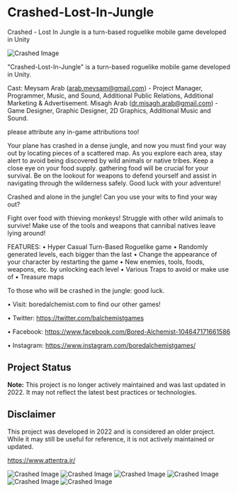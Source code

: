 # Crashed-Lost-In-Jungle
Crashed - Lost In Jungle is a turn-based roguelike mobile game developed in Unity


![Crashed Image](https://github.com/Meysam-Arab/Crashed-Lost-In-Jungle/blob/main/imgs/1920X1920.png)

"Crashed-Lost-In-Jungle" is a turn-based roguelike mobile game developed in Unity.

Cast:
Meysam Arab (arab.meysam@gmail.com) - Project Manager, Programmer, Music, and Sound, Additional Public Relations, Additional Marketing & Advertisement.
Misagh Arab (dr.misagh.arab@gmail.com) - Game Designer, Graphic Designer, 2D Graphics, Additional Music and Sound.

please attribute any in-game attributions too!

Your plane has crashed in a dense jungle, and now you must find your way out by locating pieces of a scattered map. As you explore each area, stay alert to avoid being discovered by wild animals or native tribes. Keep a close eye on your food supply. gathering food will be crucial for your survival. Be on the lookout for weapons to defend yourself and assist in navigating through the wilderness safely. Good luck with your adventure!

Crashed and alone in the jungle! Can you use your wits to find your way out? 


Fight over food with thieving monkeys! Struggle with other wild animals to survive! Make use of the tools and weapons that cannibal natives leave lying around!

FEATURES:
 • Hyper Casual Turn-Based Roguelike game
 • Randomly generated levels, each bigger than the last
 • Change the appearance of your character by restarting the game
 • New enemies, tools, foods, weapons, etc. by unlocking each level
 • Various Traps to avoid or make use of
 • Treasure maps
 
 To those who will be crashed in the jungle: good luck. 

• Visit: boredalchemist.com to find our other games!

• Twitter: https://twitter.com/balchemistgames

• Facebook: https://www.facebook.com/Bored-Alchemist-104647171661586

• Instagram: https://www.instagram.com/boredalchemistgames/

## Project Status
**Note:** This project is no longer actively maintained and was last updated in 2022. It may not reflect the latest best practices or technologies.

## Disclaimer
This project was developed in 2022 and is considered an older project. While it may still be useful for reference, it is not actively maintained or updated.

https://www.attentra.ir/

![Crashed Image](https://github.com/Meysam-Arab/Crashed-Lost-In-Jungle/blob/main/imgs/1.png)
![Crashed Image](https://github.com/Meysam-Arab/Crashed-Lost-In-Jungle/blob/main/imgs/2.png)
![Crashed Image](https://github.com/Meysam-Arab/Crashed-Lost-In-Jungle/blob/main/imgs/3.png)
![Crashed Image](https://github.com/Meysam-Arab/Crashed-Lost-In-Jungle/blob/main/imgs/4.png)
![Crashed Image](https://github.com/Meysam-Arab/Crashed-Lost-In-Jungle/blob/main/imgs/5.png)
![Crashed Image](https://github.com/Meysam-Arab/Crashed-Lost-In-Jungle/blob/main/imgs/6.png)
